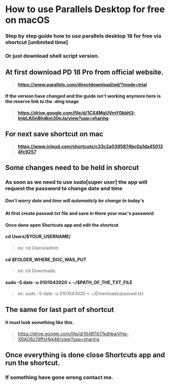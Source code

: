 # How to use Parallels Desktop for free on macOS
### Step by step guide how to use parallels desktop 18 for free via shortcut **[unlimited time]**
### Or just download shell script version.


## At first download PD 18 Pro from official website.
> **https://www.parallels.com/directdownload/pd/?mode=trial**
#### If the version have changed and the guide isn't working anymore here is the reserve link to the .dmg image
> **https://drive.google.com/file/d/1CX4MgUVmY0kbH3-lmbLAGnBhdkm30eJa/view?usp=sharing**

## For next save shortcut on mac
> **https://www.icloud.com/shortcuts/c33c2a0395874bc0a1da450134fc9257**

## Some changes need to be held in shorcut
### As soon as we need to use sudo[super user] the app will request the password to change date and time
##### Don't worry date and time will automaticly be change to today's

#### At first create passwd.txt file and save in there your mac's password
#### Once done open Shortcuts app and edit the shortcut
#### cd Users/$YOUR_USERNAME/
> ex: cd Users/admin
#### cd $FOLDER_WHERE_DOC_WAS_PUT
> ex: cd Downloads
#### sudo -S date -u 0101043020 < ~/$PATH_OF_THE_TXT_FILE
> ex: sudo -S date -u 0101043020 < ~/Downloads/passwd.txt

## **The same for last part of shortcut**
#### It must look something like this.
> https://drive.google.com/file/d/164BTb17kdhbwVHq-XRAO6z7dffxHkk46/view?usp=sharing

## Once everything is done close Shortcuts app and run the shortcut.
### If something have gone wrong contact me.
